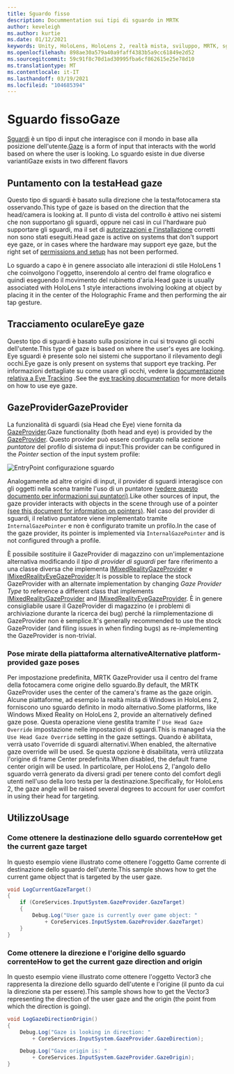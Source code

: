 ```yaml
---
title: Sguardo fisso
description: Docummentation sui tipi di sguardo in MRTK
author: keveleigh
ms.author: kurtie
ms.date: 01/12/2021
keywords: Unity, HoloLens, HoloLens 2, realtà mista, sviluppo, MRTK, sguardo,
ms.openlocfilehash: 898ae30a579a40a9faff4383b5a9cc61849e2d52
ms.sourcegitcommit: 59c91f8c70d1ad30995fba6cf862615e25e78d10
ms.translationtype: MT
ms.contentlocale: it-IT
ms.lasthandoff: 03/19/2021
ms.locfileid: "104685394"
---
```

# <a name="gaze"></a><span data-ttu-id="2ff11-104">Sguardo fisso</span><span class="sxs-lookup"><span data-stu-id="2ff11-104">Gaze</span></span>

<span data-ttu-id="2ff11-105">[Sguardi](https://docs.microsoft.com/windows/mixed-reality/gaze) è un tipo di input che interagisce con il mondo in base alla posizione dell'utente.</span><span class="sxs-lookup"><span data-stu-id="2ff11-105">[Gaze](https://docs.microsoft.com/windows/mixed-reality/gaze) is a form of input that interacts with the world based on where the user is looking.</span></span> <span data-ttu-id="2ff11-106">Lo sguardo esiste in due diverse varianti</span><span class="sxs-lookup"><span data-stu-id="2ff11-106">Gaze exists in two different flavors</span></span>

## <a name="head-gaze"></a><span data-ttu-id="2ff11-107">Puntamento con la testa</span><span class="sxs-lookup"><span data-stu-id="2ff11-107">Head gaze</span></span>

<span data-ttu-id="2ff11-108">Questo tipo di sguardi è basato sulla direzione che la testa/fotocamera sta osservando.</span><span class="sxs-lookup"><span data-stu-id="2ff11-108">This type of gaze is based on the direction that the head/camera is looking at.</span></span> <span data-ttu-id="2ff11-109">Il punto di vista del controllo è attivo nei sistemi che non supportano gli sguardi, oppure nei casi in cui l'hardware può supportare gli sguardi, ma il set di [autorizzazioni e l'installazione](../eye-tracking/eye-tracking-basic-setup.md#eye-tracking-requirements-checklist) corretti non sono stati eseguiti.</span><span class="sxs-lookup"><span data-stu-id="2ff11-109">Head gaze is active on systems that don't support eye gaze, or in cases where the hardware may support eye gaze, but the right set of [permissions and setup](../eye-tracking/eye-tracking-basic-setup.md#eye-tracking-requirements-checklist) has not been performed.</span></span>

<span data-ttu-id="2ff11-110">Lo sguardo a capo è in genere associato alle interazioni di stile HoloLens 1 che coinvolgono l'oggetto, inserendolo al centro del frame olografico e quindi eseguendo il movimento del rubinetto d'aria.</span><span class="sxs-lookup"><span data-stu-id="2ff11-110">Head gaze is usually associated with HoloLens 1 style interactions involving looking at object by placing it in the center of the Holographic Frame and then performing the air tap gesture.</span></span>

## <a name="eye-gaze"></a><span data-ttu-id="2ff11-111">Tracciamento oculare</span><span class="sxs-lookup"><span data-stu-id="2ff11-111">Eye gaze</span></span>

<span data-ttu-id="2ff11-112">Questo tipo di sguardi è basato sulla posizione in cui si trovano gli occhi dell'utente.</span><span class="sxs-lookup"><span data-stu-id="2ff11-112">This type of gaze is based on where the user's eyes are looking.</span></span> <span data-ttu-id="2ff11-113">Eye sguardi è presente solo nei sistemi che supportano il rilevamento degli occhi.</span><span class="sxs-lookup"><span data-stu-id="2ff11-113">Eye gaze is only present on systems that support eye tracking.</span></span> <span data-ttu-id="2ff11-114">Per informazioni dettagliate su come usare gli occhi, vedere la [documentazione relativa a Eye Tracking](../eye-tracking/eye-tracking-main.md) .</span><span class="sxs-lookup"><span data-stu-id="2ff11-114">See the [eye tracking documentation](../eye-tracking/eye-tracking-main.md) for more details on how to use eye gaze.</span></span>

## <a name="gazeprovider"></a><span data-ttu-id="2ff11-115">GazeProvider</span><span class="sxs-lookup"><span data-stu-id="2ff11-115">GazeProvider</span></span>

<span data-ttu-id="2ff11-116">La funzionalità di sguardi (sia Head che Eye) viene fornita da [GazeProvider](xref:Microsoft.MixedReality.Toolkit.Input.GazeProvider).</span><span class="sxs-lookup"><span data-stu-id="2ff11-116">Gaze functionality (both head and eye) is provided by the [GazeProvider](xref:Microsoft.MixedReality.Toolkit.Input.GazeProvider).</span></span> <span data-ttu-id="2ff11-117">Questo provider può essere configurato nella sezione *puntatore* del profilo di sistema di input:</span><span class="sxs-lookup"><span data-stu-id="2ff11-117">This provider can be configured in the *Pointer* section of the input system profile:</span></span>

![EntryPoint configurazione sguardo](../images/input/GazeConfigurationEntrypoint.png)

<span data-ttu-id="2ff11-119">Analogamente ad altre origini di input, il provider di sguardi interagisce con gli oggetti nella scena tramite l'uso di un puntatore [(vedere questo documento per informazioni sui puntatori)](../../architecture/controllers-pointers-and-focus.md).</span><span class="sxs-lookup"><span data-stu-id="2ff11-119">Like other sources of input, the gaze provider interacts with objects in the scene through use of a pointer [(see this document for information on pointers)](../../architecture/controllers-pointers-and-focus.md).</span></span>
<span data-ttu-id="2ff11-120">Nel caso del provider di sguardi, il relativo puntatore viene implementato tramite `InternalGazePointer` e non è configurato tramite un profilo.</span><span class="sxs-lookup"><span data-stu-id="2ff11-120">In the case of the gaze provider, its pointer is implemented via `InternalGazePointer` and is not configured through a profile.</span></span>

<span data-ttu-id="2ff11-121">È possibile sostituire il GazeProvider di magazzino con un'implementazione alternativa modificando il *tipo di provider di sguardi* per fare riferimento a una classe diversa che implementa [IMixedRealityGazeProvider](xref:Microsoft.MixedReality.Toolkit.Input.IMixedRealityGazeProvider) e [IMixedRealityEyeGazeProvider](xref:Microsoft.MixedReality.Toolkit.Input.IMixedRealityEyeGazeProvider).</span><span class="sxs-lookup"><span data-stu-id="2ff11-121">It is possible to replace the stock GazeProvider with an alternate implementation by changing *Gaze Provider Type* to reference a different class that implements [IMixedRealityGazeProvider](xref:Microsoft.MixedReality.Toolkit.Input.IMixedRealityGazeProvider) and [IMixedRealityEyeGazeProvider](xref:Microsoft.MixedReality.Toolkit.Input.IMixedRealityEyeGazeProvider).</span></span>
<span data-ttu-id="2ff11-122">È in genere consigliabile usare il GazeProvider di magazzino (e i problemi di archiviazione durante la ricerca dei bug) perché la riimplementazione di GazeProvider non è semplice.</span><span class="sxs-lookup"><span data-stu-id="2ff11-122">It's generally recommended to use the stock GazeProvider (and filing issues in when finding bugs) as re-implementing the GazeProvider is non-trivial.</span></span>

### <a name="alternative-platform-provided-gaze-poses"></a><span data-ttu-id="2ff11-123">Pose mirate della piattaforma alternative</span><span class="sxs-lookup"><span data-stu-id="2ff11-123">Alternative platform-provided gaze poses</span></span>

<span data-ttu-id="2ff11-124">Per impostazione predefinita, MRTK GazeProvider usa il centro del frame della fotocamera come origine dello sguardo.</span><span class="sxs-lookup"><span data-stu-id="2ff11-124">By default, the MRTK GazeProvider uses the center of the camera's frame as the gaze origin.</span></span> <span data-ttu-id="2ff11-125">Alcune piattaforme, ad esempio la realtà mista di Windows in HoloLens 2, forniscono uno sguardo definito in modo alternativo.</span><span class="sxs-lookup"><span data-stu-id="2ff11-125">Some platforms, like Windows Mixed Reality on HoloLens 2, provide an alternatively defined gaze pose.</span></span> <span data-ttu-id="2ff11-126">Questa operazione viene gestita tramite l' `Use Head Gaze Override` impostazione nelle impostazioni di sguardi.</span><span class="sxs-lookup"><span data-stu-id="2ff11-126">This is managed via the `Use Head Gaze Override` setting in the gaze settings.</span></span> <span data-ttu-id="2ff11-127">Quando è abilitata, verrà usato l'override di sguardi alternativi.</span><span class="sxs-lookup"><span data-stu-id="2ff11-127">When enabled, the alternative gaze override will be used.</span></span> <span data-ttu-id="2ff11-128">Se questa opzione è disabilitata, verrà utilizzata l'origine di frame Center predefinita.</span><span class="sxs-lookup"><span data-stu-id="2ff11-128">When disabled, the default frame center origin will be used.</span></span> <span data-ttu-id="2ff11-129">In particolare, per HoloLens 2, l'angolo dello sguardo verrà generato da diversi gradi per tenere conto del comfort degli utenti nell'uso della loro testa per la destinazione.</span><span class="sxs-lookup"><span data-stu-id="2ff11-129">Specifically, for HoloLens 2, the gaze angle will be raised several degrees to account for user comfort in using their head for targeting.</span></span>

## <a name="usage"></a><span data-ttu-id="2ff11-130">Utilizzo</span><span class="sxs-lookup"><span data-stu-id="2ff11-130">Usage</span></span>

### <a name="how-get-the-current-gaze-target"></a><span data-ttu-id="2ff11-131">Come ottenere la destinazione dello sguardo corrente</span><span class="sxs-lookup"><span data-stu-id="2ff11-131">How get the current gaze target</span></span>

<span data-ttu-id="2ff11-132">In questo esempio viene illustrato come ottenere l'oggetto Game corrente di destinazione dello sguardo dell'utente.</span><span class="sxs-lookup"><span data-stu-id="2ff11-132">This sample shows how to get the current game object that is targeted by the user gaze.</span></span>

```c#
void LogCurrentGazeTarget()
{
    if (CoreServices.InputSystem.GazeProvider.GazeTarget)
    {
        Debug.Log("User gaze is currently over game object: "
            + CoreServices.InputSystem.GazeProvider.GazeTarget)
    }
}
```

### <a name="how-to-get-the-current-gaze-direction-and-origin"></a><span data-ttu-id="2ff11-133">Come ottenere la direzione e l'origine dello sguardo corrente</span><span class="sxs-lookup"><span data-stu-id="2ff11-133">How to get the current gaze direction and origin</span></span>

<span data-ttu-id="2ff11-134">In questo esempio viene illustrato come ottenere l'oggetto Vector3 che rappresenta la direzione dello sguardo dell'utente e l'origine (il punto da cui la direzione sta per essere).</span><span class="sxs-lookup"><span data-stu-id="2ff11-134">This sample shows how to get the Vector3 representing the direction of the user gaze and the origin (the point from which the direction is going).</span></span>

```c#
void LogGazeDirectionOrigin()
{
    Debug.Log("Gaze is looking in direction: "
        + CoreServices.InputSystem.GazeProvider.GazeDirection);

    Debug.Log("Gaze origin is: "
        + CoreServices.InputSystem.GazeProvider.GazeOrigin);
}
```

